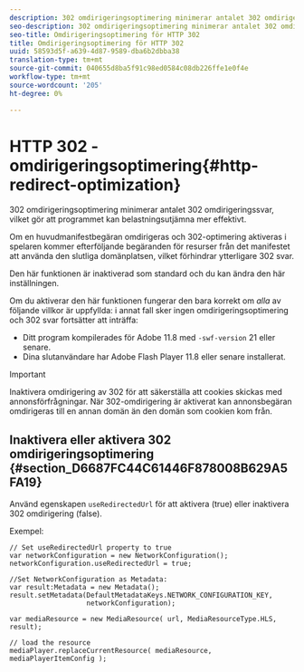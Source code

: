 ```yaml
---
description: 302 omdirigeringsoptimering minimerar antalet 302 omdirigeringssvar, vilket gör att programmet kan belastningsutjämna mer effektivt.
seo-description: 302 omdirigeringsoptimering minimerar antalet 302 omdirigeringssvar, vilket gör att programmet kan belastningsutjämna mer effektivt.
seo-title: Omdirigeringsoptimering för HTTP 302
title: Omdirigeringsoptimering för HTTP 302
uuid: 58593d5f-a639-4d87-9589-dba6b2dbba38
translation-type: tm+mt
source-git-commit: 040655d8ba5f91c98ed0584c08db226ffe1e0f4e
workflow-type: tm+mt
source-wordcount: '205'
ht-degree: 0%

---
```



# HTTP 302 - omdirigeringsoptimering{#http-redirect-optimization}

302 omdirigeringsoptimering minimerar antalet 302 omdirigeringssvar, vilket gör att programmet kan belastningsutjämna mer effektivt.

Om en huvudmanifestbegäran omdirigeras och 302-optimering aktiveras i spelaren kommer efterföljande begäranden för resurser från det manifestet att använda den slutliga domänplatsen, vilket förhindrar ytterligare 302 svar.

Den här funktionen är inaktiverad som standard och du kan ändra den här inställningen.

Om du aktiverar den här funktionen fungerar den bara korrekt om *alla* av följande villkor är uppfyllda: i annat fall sker ingen omdirigeringsoptimering och 302 svar fortsätter att inträffa:

* Ditt program kompilerades för Adobe 11.8 med `-swf-version` 21 eller senare.
* Dina slutanvändare har Adobe Flash Player 11.8 eller senare installerat.

>[!IMPORTANT]
>
>Inaktivera omdirigering av 302 för att säkerställa att cookies skickas med annonsförfrågningar. När 302-omdirigering är aktiverat kan annonsbegäran omdirigeras till en annan domän än den domän som cookien kom från.

## Inaktivera eller aktivera 302 omdirigeringsoptimering {#section_D6687FC44C61446F878008B629A5FA19}

Använd egenskapen `useRedirectedUrl` för att aktivera (true) eller inaktivera 302 omdirigering (false).

<!--<a id="example_B886777252B745AAB48B1FCC42C97A25"></a>-->

Exempel:

```
// Set useRedirectedUrl property to true 
var networkConfiguration = new NetworkConfiguration(); 
networkConfiguration.useRedirectedUrl = true; 
  
//Set NetworkConfiguration as Metadata: 
var result:Metadata = new Metadata(); 
result.setMetadata(DefaultMetadataKeys.NETWORK_CONFIGURATION_KEY,  
                   networkConfiguration); 
  
var mediaResource = new MediaResource( url, MediaResourceType.HLS, result); 
  
// load the resource 
mediaPlayer.replaceCurrentResource( mediaResource, mediaPlayerItemConfig );
```

